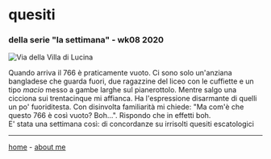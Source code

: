 # quesiti  
### della serie "la settimana" - wk08 2020  

![](https://drive.google.com/uc?id=1gbIs9HFZgQJPTcchwUmHY6GtZBKeAnqH "Via della Villa di Lucina")  

Quando arriva il 766 è praticamente vuoto. Ci sono solo un'anziana bangladese che guarda fuori, due ragazzine del liceo con le cuffiette e un tipo *macio* messo a gambe larghe sul pianerottolo. Mentre salgo una cicciona sui trentacinque mi affianca. Ha l'espressione disarmante di quelli un po' fuoriditesta. Con disinvolta familiarità mi chiede: "Ma com'è che questo 766 è così vuoto? Boh...". Rispondo che in effetti boh.  
E' stata una settimana così: di concordanze su irrisolti quesiti escatologici  

---  
[home](/index.md) - [about me](/aboutme.md)

